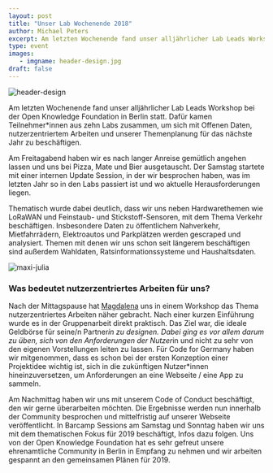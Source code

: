 ```yaml
---
layout: post
title: "Unser Lab Wochenende 2018"
author: Michael Peters
excerpt: Am letzten Wochenende fand unser alljährlicher Lab Leads Workshop bei der Open Knowledge Foundation in Berlin statt. Dafür kamen Teilnehmer*innen aus 10 Labs zusammen, um sich mit Offenen Daten, nutzerzentriertem Arbeiten und unserer Themenplanung für das nächste Jahr zu beschäftigen.
type: event
images:
   - imgname: header-design.jpg
draft: false
---
```

![header-design](/blog/header-design.jpg)

Am letzten Wochenende fand unser alljährlicher Lab Leads Workshop bei der Open Knowledge Foundation in Berlin statt. Dafür kamen Teilnehmer*innen aus zehn Labs zusammen, um sich mit Offenen Daten, nutzerzentriertem Arbeiten und unserer Themenplanung für das nächste Jahr zu beschäftigen.

Am Freitagabend haben wir es nach langer Anreise gemütlich angehen lassen und uns bei Pizza, Mate und Bier ausgetauscht. Der Samstag startete mit einer internen Update Session, in der wir besprochen haben, was im letzten Jahr so in den Labs passiert ist und wo aktuelle Herausforderungen liegen.

Thematisch wurde dabei deutlich, dass wir uns neben Hardwarethemen wie LoRaWAN und Feinstaub- und Stickstoff-Sensoren, mit dem Thema Verkehr beschäftigen. Insbesondere Daten zu öffentlichem Nahverkehr, Mietfahrrädern, Elektroautos und Parkplätzen werden gescraped und analysiert. Themen mit denen wir uns schon seit längerem beschäftigen sind außerdem Wahldaten, Ratsinformationssysteme und Haushaltsdaten.

![maxi-julia](/blog/maxi-julia.jpg)

### Was bedeutet nutzerzentriertes Arbeiten für uns?

Nach der Mittagspause hat [Magdalena](https://hellomagda.de/) uns in einem Workshop das Thema nutzerzentriertes Arbeiten näher gebracht. Nach einer kurzen Einführung wurde es in der Gruppenarbeit direkt praktisch. Das Ziel war, die ideale Geldbörse für seine/n Partner*in zu designen. Dabei ging es vor allem darum zu üben, sich von den Anforderungen der Nutzer*in und nicht zu sehr von den eigenen Vorstellungen leiten zu lassen. Für Code for Germany haben wir mitgenommen, dass es schon bei der ersten Konzeption einer Projektidee wichtig ist, sich in die zukünftigen Nutzer*innen hineinzuversetzen, um Anforderungen an eine Webseite / eine App zu sammeln.

Am Nachmittag haben wir uns mit unserem Code of Conduct beschäftigt, den wir gerne überarbeiten möchten. Die Ergebnisse werden nun innerhalb der Community besprochen und mittelfristig auf unserer Webseite veröffentlicht. In Barcamp Sessions am Samstag und Sonntag haben wir uns mit dem thematischen Fokus für 2019 beschäftigt, Infos dazu folgen. Uns von der Open Knowledge Foundation hat es sehr gefreut unsere ehrenamtliche Community in Berlin in Empfang zu nehmen und wir arbeiten gespannt an den gemeinsamen Plänen für 2019.  
